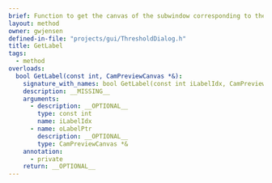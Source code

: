 ```yaml
---
brief: Function to get the canvas of the subwindow corresponding to the camera index provided in the thresholding preview window.
layout: method
owner: gwjensen
defined-in-file: "projects/gui/ThresholdDialog.h"
title: GetLabel
tags:
  - method
overloads:
  bool GetLabel(const int, CamPreviewCanvas *&):
    signature_with_names: bool GetLabel(const int iLabelIdx, CamPreviewCanvas *& oLabelPtr)
    description: __MISSING__
    arguments:
      - description: __OPTIONAL__
        type: const int
        name: iLabelIdx
      - name: oLabelPtr
        description: __OPTIONAL__
        type: CamPreviewCanvas *&
    annotation:
      - private
    return: __OPTIONAL__
---
```

